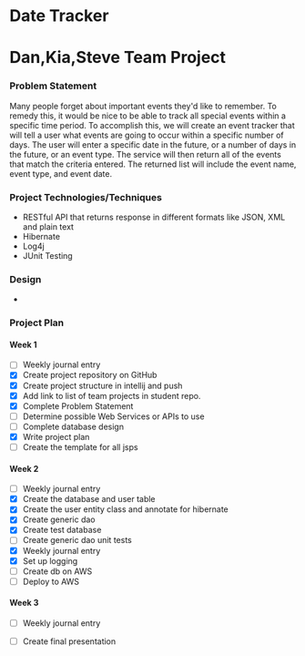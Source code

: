 # Date Tracker

# Dan,Kia,Steve Team Project

### Problem Statement

Many people forget about important events they'd like to remember.  To remedy this,
it would be nice to be able to track all special events within a specific time period.
To accomplish this, we will create an event tracker that will tell a user what events
are going to occur within a specific number of days.  The user will enter a specific
date in the future, or a number of days in the future, or an event type.  The service
will then return all of the events that match the criteria entered.  The returned list
will include the event name, event type, and event date.

### Project Technologies/Techniques

- RESTful API that returns response in different formats like JSON, XML and plain text
- Hibernate
- Log4j
- JUnit Testing

### Design

-

### Project Plan

#### Week 1
- [ ] Weekly journal entry
- [X] Create project repository on GitHub
- [X] Create project structure in intellij and push
- [X] Add link to list of team projects in student repo.
- [X] Complete Problem Statement
- [ ] Determine possible Web Services or APIs to use
- [ ] Complete database design
- [X] Write project plan
- [ ] Create the template for all jsps

#### Week 2
- [ ] Weekly journal entry
- [X] Create the database and user table
- [X] Create the user entity class and annotate for hibernate
- [X] Create generic dao
- [X] Create test database
- [ ] Create generic dao unit tests
- [X] Weekly journal entry
- [X] Set up logging
- [ ] Create db on AWS
- [ ] Deploy to AWS

#### Week 3
- [ ] Weekly journal entry
- [ ] Create final presentation


